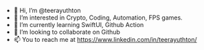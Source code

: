 - 👋 Hi, I’m @teerayuthton
- 👀 I’m interested in Crypto, Coding, Automation, FPS games.
- 🌱 I’m currently learning SwiftUI, Github Action
- 💞️ I’m looking to collaborate on Github
- 📫 You to reach me at https://www.linkedin.com/in/teerayuthton/

<!---
teerayuthton/teerayuthton is a ✨ special ✨ repository because its `README.md` (this file) appears on your GitHub profile.
You can click the Preview link to take a look at your changes.
--->
